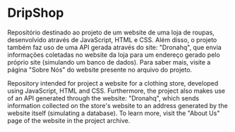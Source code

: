 # DripShop
Repositório destinado ao projeto de um website de uma loja de roupas, desenvolvido através de JavaScript, HTML e CSS. Além disso, o projeto também faz uso de uma API gerada através do site: "Dronahq", que envia informações coletadas no website da loja para um endereço gerado pelo próprio site (simulando um banco de dados). Para saber mais, visite a página "Sobre Nós" do website presente no arquivo do projeto.

Repository intended for project a website for a clothing store, developed using JavaScript, HTML and CSS. Furthermore, the project also makes use of an API generated through the website: "Dronahq", which sends information collected on the store's website to an address generated by the website itself (simulating a database). To learn more, visit the "About Us" page of the website in the project archive.

